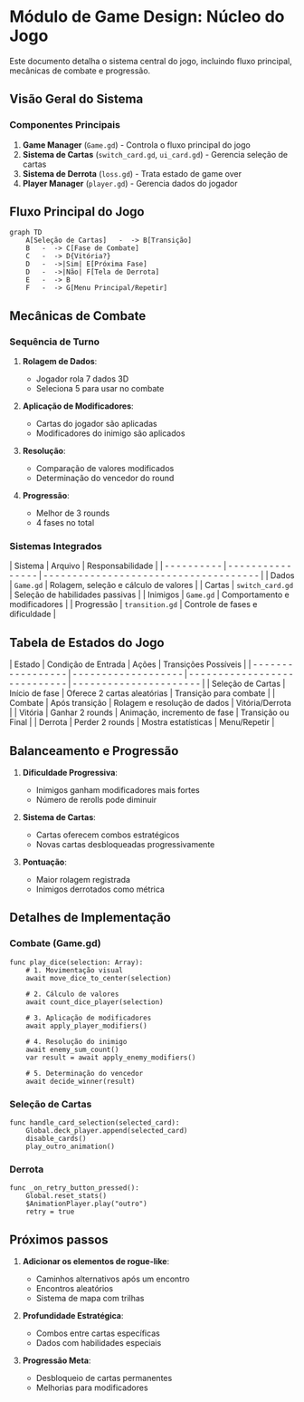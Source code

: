 # Módulo de Game Design: Núcleo do Jogo

Este documento detalha o sistema central do jogo, incluindo fluxo principal, mecânicas de combate e progressão.

## Visão Geral do Sistema

### Componentes Principais
1. **Game Manager** (`Game.gd`)   - Controla o fluxo principal do jogo
2. **Sistema de Cartas** (`switch_card.gd`, `ui_card.gd`)   - Gerencia seleção de cartas
3. **Sistema de Derrota** (`loss.gd`)   - Trata estado de game over
4. **Player Manager** (`player.gd`)   - Gerencia dados do jogador

## Fluxo Principal do Jogo

```mermaid
graph TD
    A[Seleção de Cartas]   -  -> B[Transição]
    B   -  -> C[Fase de Combate]
    C   -  -> D{Vitória?}
    D   -  ->|Sim| E[Próxima Fase]
    D   -  ->|Não| F[Tela de Derrota]
    E   -  -> B
    F   -  -> G[Menu Principal/Repetir]
```

## Mecânicas de Combate

### Sequência de Turno
1. **Rolagem de Dados**:
     - Jogador rola 7 dados 3D
     - Seleciona 5 para usar no combate

2. **Aplicação de Modificadores**:
     - Cartas do jogador são aplicadas
     - Modificadores do inimigo são aplicados

3. **Resolução**:
     - Comparação de valores modificados
     - Determinação do vencedor do round

4. **Progressão**:
     - Melhor de 3 rounds
     - 4 fases no total

### Sistemas Integrados

| Sistema    | Arquivo          | Responsabilidade                      |
|   -  -  -  -  -  -  -  -  -  - |   -  -  -  -  -  -  -  -  -  -  -  -  -  -  -  - |   -  -  -  -  -  -  -  -  -  -  -  -  -  -  -  -  -  -  -  -  -  -  -  -  -  -  -  -  -  -  -  -  -  -  -  -  - |
| Dados      | `Game.gd`        | Rolagem, seleção e cálculo de valores |
| Cartas     | `switch_card.gd` | Seleção de habilidades passivas       |
| Inimigos   | `Game.gd`        | Comportamento e modificadores         |
| Progressão | `transition.gd`  | Controle de fases e dificuldade       |

## Tabela de Estados do Jogo

| Estado            | Condição de Entrada | Ações                        | Transições Possíveis   |
|   -  -  -  -  -  -  -  -  -  -  -  -  -  -  -  -  - |   -  -  -  -  -  -  -  -  -  -  -  -  -  -  -  -  -  -  - |   -  -  -  -  -  -  -  -  -  -  -  -  -  -  -  -  -  -  -  -  -  -  -  -  -  -  -  - |   -  -  -  -  -  -  -  -  -  -  -  -  -  -  -  -  -  -  -  -  -  - |
| Seleção de Cartas | Início de fase      | Oferece 2 cartas aleatórias  | Transição para combate |
| Combate           | Após transição      | Rolagem e resolução de dados | Vitória/Derrota        |
| Vitória           | Ganhar 2 rounds     | Animação, incremento de fase | Transição ou Final     |
| Derrota           | Perder 2 rounds     | Mostra estatísticas          | Menu/Repetir           |

## Balanceamento e Progressão

1. **Dificuldade Progressiva**:
     - Inimigos ganham modificadores mais fortes
     - Número de rerolls pode diminuir

2. **Sistema de Cartas**:
     - Cartas oferecem combos estratégicos
     - Novas cartas desbloqueadas progressivamente

3. **Pontuação**:
     - Maior rolagem registrada
     - Inimigos derrotados como métrica

## Detalhes de Implementação

### Combate (Game.gd)
```gdscript
func play_dice(selection: Array):
    # 1. Movimentação visual
    await move_dice_to_center(selection)
    
    # 2. Cálculo de valores
    await count_dice_player(selection)
    
    # 3. Aplicação de modificadores
    await apply_player_modifiers()
    
    # 4. Resolução do inimigo
    await enemy_sum_count()
    var result = await apply_enemy_modifiers()
    
    # 5. Determinação do vencedor
    await decide_winner(result)
```

### Seleção de Cartas
```gdscript
func handle_card_selection(selected_card):
    Global.deck_player.append(selected_card)
    disable_cards()
    play_outro_animation()
```

### Derrota
```gdscript
func _on_retry_button_pressed():
    Global.reset_stats()
    $AnimationPlayer.play("outro")
    retry = true
```

## Próximos passos

1. **Adicionar os elementos de rogue-like**:
     - Caminhos alternativos após um encontro
     - Encontros aleatórios
     - Sistema de mapa com trilhas

2. **Profundidade Estratégica**:
     - Combos entre cartas específicas
     - Dados com habilidades especiais

3. **Progressão Meta**:
     - Desbloqueio de cartas permanentes
     - Melhorias para modificadores